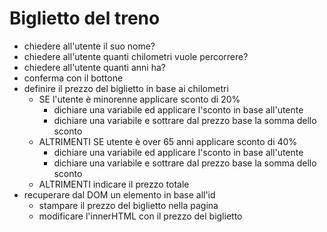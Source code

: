 # Biglietto del treno
- chiedere all'utente il suo nome?
- chiedere all'utente quanti chilometri vuole percorrere?
- chiedere all'utente quanti anni ha?
- conferma con il bottone
- definire il prezzo del biglietto in base ai chilometri
  - SE l'utente è minorenne applicare sconto di 20%
    - dichiare una variabile ed applicare l'sconto in base all'utente
    - dichiare una variabile e sottrare dal prezzo base la somma dello sconto
  - ALTRIMENTI SE utente è over 65 anni applicare sconto di 40%
    - dichiare una variabile ed applicare l'sconto in base all'utente
    - dichiare una variabile e sottrare dal prezzo base la somma dello sconto
  - ALTRIMENTI indicare il prezzo totale
- recuperare dal DOM un elemento in base all'id
  - stampare il prezzo del biglietto nella pagina
  - modificare l'innerHTML con il prezzo del biglietto